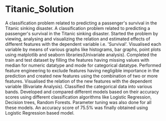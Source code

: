 # Titanic_Solution
A classification problem related to predicting a passenger's survival in the Titanic sinking disaster. 
A classification problem related to predicting a passenger's survival in the Titanic sinking disaster. Started the problem by viewing, analysing and visualizing the relation and estimated effects of different features with the dependent variable i.e. 'Survival'. Visualised each variable by means of various graphs like histograms, bar graphs, point plots using matplotlib and seaborn libraries(Univariate analysis). Completed the train and test dataset by filling the features having missing values with median for numeric datatype and mode for categorical datatype. Performed feature engineering to exclude features having negligible importance in the prediction and created new features using the combination of two or more features. Visualised the relation of the new features with the dependent variable (Bivariate Analysis). Classified the categorical data into various bands. Developed and compared different models based on their accuracy scores using different classification algorithms like Logistic Regression, Decision trees, Random Forests. Parameter tuning was also done for all these models. An accuracy score of 75.5% was finally obtained using Logistic Regression based model.
